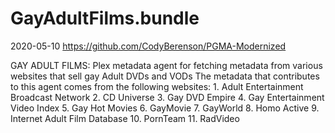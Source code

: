 # GayAdultFilms.bundle

2020-05-10
https://github.com/CodyBerenson/PGMA-Modernized

GAY ADULT FILMS:
Plex metadata agent for fetching metadata from various websites that sell gay Adult DVDs and VODs
The metadata that contributes to this agent comes from the following websites:
    1. Adult Entertainment Broadcast Network
    2. CD Universe
    3. Gay DVD Empire
    4. Gay Entertainment Video Index
    5. Gay Hot Movies
    6. GayMovie
	7. GayWorld
    8. Homo Active
	9. Internet Adult Film Database
   10. PornTeam
   11. RadVideo
